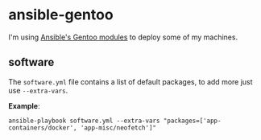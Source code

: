 # ansible-gentoo

I'm using [Ansible's Gentoo modules](https://docs.ansible.com/ansible/latest/collections/community/general/portage_module.html) to deploy some of my machines.


## software

The `software.yml` file contains a list of default packages, to add more just use `--extra-vars`.


**Example**:

    ansible-playbook software.yml --extra-vars "packages=['app-containers/docker', 'app-misc/neofetch']"

